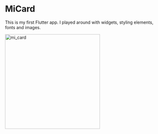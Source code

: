 # MiCard

This is my first Flutter app. I played around with widgets, styling elements, fonts and images.

<img width="313" alt="mi_card" src="https://github.com/mayakrey/mi_card/assets/49416988/4088ad5d-0a8d-4bbb-b81f-f562dff13a8f">
